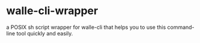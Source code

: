 # walle-cli-wrapper
a POSIX sh script wrapper for walle-cli that helps you to use this command-line tool quickly and easily. 
